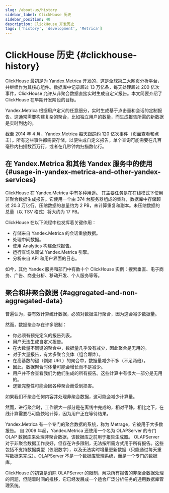 ```yaml
---
slug: /about-us/history
sidebar_label: ClickHouse 历史
sidebar_position: 40
description: ClickHouse 开发历史
tags: ['history', 'development', 'Metrica']
---
```



# ClickHouse 历史 {#clickhouse-history}

ClickHouse 最初是为 [Yandex.Metrica](https://metrica.yandex.com/) 开发的，[这是全球第二大网页分析平台](http://w3techs.com/technologies/overview/traffic_analysis/all)，并继续作为其核心组件。数据库中记录超过 13 万亿条，每天处理超过 200 亿次事件，ClickHouse 允许从非聚合数据直接实时生成自定义报告。本文简要介绍了 ClickHouse 在早期开发阶段的目标。

Yandex.Metrica 根据用户定义的任意细分，实时生成基于点击量和会话的定制报告。这通常需要构建复杂的聚合，比如独立用户的数量，而生成报告所需的新数据是实时到达的。

截至 2014 年 4 月，Yandex.Metrica 每天跟踪约 120 亿次事件（页面查看和点击）。所有这些事件都需要存储，以便生成自定义报告。单个查询可能需要在几百毫秒内扫描数百万行，或者在几秒钟内扫描数亿行。

## 在 Yandex.Metrica 和其他 Yandex 服务中的使用 {#usage-in-yandex-metrica-and-other-yandex-services}

ClickHouse 在 Yandex.Metrica 中有多种用途。
其主要任务是在在线模式下使用非聚合数据生成报告。它使用一个由 374 台服务器组成的集群，数据库中存储超过 20.3 万亿行。压缩数据的总量约为 2 PB，未计算重复和副本。未压缩数据的总量（以 TSV 格式）将大约为 17 PB。

ClickHouse 在以下流程中也发挥着关键作用：

- 存储来自 Yandex.Metrica 的会话重放数据。
- 处理中间数据。
- 使用 Analytics 构建全球报告。
- 运行查询以调试 Yandex.Metrica 引擎。
- 分析来自 API 和用户界面的日志。

如今，其他 Yandex 服务和部门中有数十个 ClickHouse 实例：搜索垂直、电子商务、广告、商业分析、移动开发、个人服务等等。

## 聚合和非聚合数据 {#aggregated-and-non-aggregated-data}

普遍认为，要有效计算统计数据，必须对数据进行聚合，因为这会减少数据量。

然而，数据聚合存在许多限制：

- 你必须有预先定义的报告列表。
- 用户无法生成自定义报告。
- 在大数量不同键的聚合中，数据量几乎没有减少，因此聚合是无用的。
- 对于大量报告，有太多聚合变体（组合爆炸）。
- 在高基数的键（例如 URL）的聚合中，数据量减少不多（不足两倍）。
- 因此，数据聚合时体量可能会增长而不是减少。
- 用户并不会查看我们为他们生成的所有报告。这些计算中有很大一部分是无用的。
- 逻辑完整性可能会因各种聚合而受到损害。

如果我们不聚合任何内容并处理非聚合数据，这可能会减少计算量。

然而，进行聚合时，工作很大一部分是在离线中完成的，相对平静。相比之下，在线计算需要尽可能快地计算，因为用户正在等待结果。

Yandex.Metrica 有一个专门的聚合数据的系统，称为 Metrage，它被用于大多数报告。
自 2009 年起，Yandex.Metrica 还使用一个名为 OLAPServer 的专门 OLAP 数据库来处理非聚合数据，该数据库之前用于报告生成器。
OLAPServer 对于非聚合数据工作良好，但存在许多限制，无法按所需方式用于所有报告。这些包括不支持数据类型（仅限数字），以及无法实时增量更新数据（只能通过每天重写数据来完成）。OLAPServer 不是一个数据库管理系统，而是一个专门的数据库。

ClickHouse 的初衷是消除 OLAPServer 的限制，解决所有报告的非聚合数据处理的问题，但随着时间的推移，它已经发展成一个适合广泛分析任务的通用数据库管理系统。
